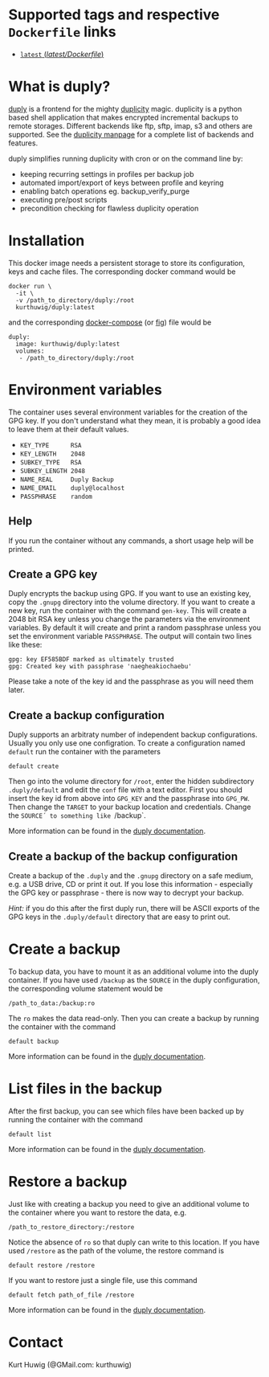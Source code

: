 Supported tags and respective `Dockerfile` links
================================================

 - [`latest` (*latest/Dockerfile*)](https://github.com/kurthuwig/docker-duply/blob/master/Dockerfile)

What is duply?
==============

[duply](http://duply.net/) is a frontend for the mighty [duplicity](http://duplicity.nongnu.org/) magic.
duplicity is a python based shell application that makes encrypted incremental backups to remote storages.
Different backends like ftp, sftp, imap, s3 and others are supported.
See the [duplicity manpage](http://duplicity.nongnu.org/duplicity.1.html) for a complete list of backends and features.

duply simplifies running duplicity with cron or on the command line by:

 * keeping recurring settings in profiles per backup job
 * automated import/export of keys between profile and keyring
 * enabling batch operations eg. backup_verify_purge
 * executing pre/post scripts
 * precondition checking for flawless duplicity operation

Installation
============

This docker image needs a persistent storage to store its configuration, keys and cache files.
The corresponding docker command would be

    docker run \
      -it \
      -v /path_to_directory/duply:/root
      kurthuwig/duply:latest

and the corresponding [docker-compose](http://docs.docker.com/compose/) (or [fig](http://www.fig.sh/)) file would be

    duply:
      image: kurthuwig/duply:latest
      volumes:
       - /path_to_directory/duply:/root

Environment variables
=====================

The container uses several environment variables for the creation of the GPG key.
If you don't understand what they mean, it is probably a good idea to leave them at their default values.

 * `KEY_TYPE      RSA`
 * `KEY_LENGTH    2048`
 * `SUBKEY_TYPE   RSA`
 * `SUBKEY_LENGTH 2048`
 * `NAME_REAL     Duply Backup`
 * `NAME_EMAIL    duply@localhost`
 * `PASSPHRASE    random`

Help
----

If you run the container without any commands, a short usage help will be printed.

Create a GPG key
----------------

Duply encrypts the backup using GPG.
If you want to use an existing key, copy the `.gnupg` directory into the volume directory.
If you want to create a new key, run the container with the command `gen-key`.
This will create a 2048 bit RSA key unless you change the parameters via the environment variables.
By default it will create and print a random passphrase unless you set the environment variable `PASSPHRASE`.
The output will contain two lines like these:

    gpg: key EF585BDF marked as ultimately trusted
    gpg: Created key with passphrase 'naegheakiochaebu'

Please take a note of the key id and the passphrase as you will need them later.

Create a backup configuration
-----------------------------

Duply supports an arbitraty number of independent backup configurations.
Usually you only use one configration.
To create a configuration named `default` run the container with the parameters

    default create

Then go into the volume directory for `/root`, enter the hidden subdirectory `.duply/default` and edit the `conf` file with a text editor.
First you should insert the key id from above into `GPG_KEY` and the passphrase into `GPG_PW`.
Then change the `TARGET` to your backup location and credentials.
Change the `SOURCE´ to something like `/backup`.

More information can be found in the [duply documentation](http://duply.net/wiki/index.php/Duply-documentation).

Create a backup of the backup configuration
-------------------------------------------

Create a backup of the `.duply` and the `.gnupg` directory on a safe medium, e.g. a USB drive, CD or print it out.
If you lose this information - especially the GPG key or passphrase - there is now way to decrypt your backup.

*Hint:* if you do this after the first duply run, there will be ASCII exports of the GPG keys in the `.duply/default` directory that are easy to print out.

Create a backup
===============

To backup data, you have to mount it as an additional volume into the duply container.
If you have used `/backup` as the `SOURCE` in the duply configuration, the corresponding volume statement would be

    /path_to_data:/backup:ro

The `ro` makes the data read-only. Then you can create a backup by running the container with the command

    default backup

More information can be found in the [duply documentation](http://duply.net/wiki/index.php/Duply-documentation).

List files in the backup
========================

After the first backup, you can see which files have been backed up by running the container with the command

    default list

More information can be found in the [duply documentation](http://duply.net/wiki/index.php/Duply-documentation).

Restore a backup
================

Just like with creating a backup you need to give an additional volume to the container where you want to restore the data, e.g.

    /path_to_restore_directory:/restore

Notice the absence of `ro` so that duply can write to this location.
If you have used `/restore` as the path of the volume, the restore command is

    default restore /restore

If you want to restore just a single file, use this command

    default fetch path_of_file /restore

More information can be found in the [duply documentation](http://duply.net/wiki/index.php/Duply-documentation).

Contact
=======

Kurt Huwig (@GMail.com: kurthuwig)